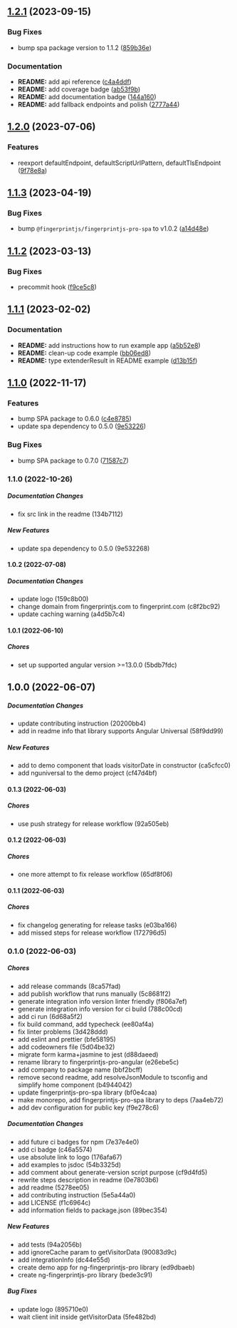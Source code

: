 ## [1.2.1](https://github.com/fingerprintjs/fingerprintjs-pro-angular/compare/v1.2.0...v1.2.1) (2023-09-15)


### Bug Fixes

* bump spa package version to 1.1.2 ([859b36e](https://github.com/fingerprintjs/fingerprintjs-pro-angular/commit/859b36ec07d789f6db335774af5c5a02cc70338c))


### Documentation

* **README:** add api reference ([c4a4ddf](https://github.com/fingerprintjs/fingerprintjs-pro-angular/commit/c4a4ddfe18becfb5a9c743cc05cd09929a62ed9e))
* **README:** add coverage badge ([ab53f9b](https://github.com/fingerprintjs/fingerprintjs-pro-angular/commit/ab53f9b2d3ced1d8968ce1987243f838d673bb4b))
* **README:** add documentation badge ([144a160](https://github.com/fingerprintjs/fingerprintjs-pro-angular/commit/144a160ca945ab36cd49f4dbcea872b5b786c53a))
* **README:** add fallback endpoints and polish ([2777a44](https://github.com/fingerprintjs/fingerprintjs-pro-angular/commit/2777a449db2cf7f64a248fb83e7703dd588ad3f7))

## [1.2.0](https://github.com/fingerprintjs/fingerprintjs-pro-angular/compare/v1.1.3...v1.2.0) (2023-07-06)


### Features

* reexport defaultEndpoint, defaultScriptUrlPattern, defaultTlsEndpoint ([9f78e8a](https://github.com/fingerprintjs/fingerprintjs-pro-angular/commit/9f78e8ac24c62f9be9fc07e18805a9a5c47b4569))

## [1.1.3](https://github.com/fingerprintjs/fingerprintjs-pro-angular/compare/v1.1.2...v1.1.3) (2023-04-19)


### Bug Fixes

* bump `@fingerprintjs/fingerprintjs-pro-spa` to v1.0.2 ([a14d48e](https://github.com/fingerprintjs/fingerprintjs-pro-angular/commit/a14d48e83903e88b91eb8694ff77ef000aa80353))

## [1.1.2](https://github.com/fingerprintjs/fingerprintjs-pro-angular/compare/v1.1.1...v1.1.2) (2023-03-13)


### Bug Fixes

* precommit hook ([f9ce5c8](https://github.com/fingerprintjs/fingerprintjs-pro-angular/commit/f9ce5c85873acb8cc84cb242a3b279b56b9d6093))

## [1.1.1](https://github.com/fingerprintjs/fingerprintjs-pro-angular/compare/v1.1.0...v1.1.1) (2023-02-02)


### Documentation

* **README:** add instructions how to run example app ([a5b52e8](https://github.com/fingerprintjs/fingerprintjs-pro-angular/commit/a5b52e85b415254d2c4699461bc38e1fa81e8dd3))
* **README:** clean-up code example ([bb06ed8](https://github.com/fingerprintjs/fingerprintjs-pro-angular/commit/bb06ed8ba2a314a1e12b183884ebd20a82d697ce))
* **README:** type extenderResult in README example ([d13b15f](https://github.com/fingerprintjs/fingerprintjs-pro-angular/commit/d13b15ff2fc4837104471ecc029209ae4f3a1fc6))

## [1.1.0](https://github.com/fingerprintjs/fingerprintjs-pro-angular/compare/v1.0.2...v1.1.0) (2022-11-17)


### Features

* bump SPA package to 0.6.0 ([c4e8785](https://github.com/fingerprintjs/fingerprintjs-pro-angular/commit/c4e87858d1b8ad47588419bcfb65fa97b88fcde0))
* update spa dependency to 0.5.0 ([9e53226](https://github.com/fingerprintjs/fingerprintjs-pro-angular/commit/9e5322686e64fe8a3ebc704287caa061b8a10e54))


### Bug Fixes

* bump SPA package to 0.7.0 ([71587c7](https://github.com/fingerprintjs/fingerprintjs-pro-angular/commit/71587c71d46862c62e78574838ce6ee030a764c0))

### 1.1.0 (2022-10-26)

##### Documentation Changes

*  fix src link in the readme (134b7112)

##### New Features

*  update spa dependency to 0.5.0 (9e532268)

#### 1.0.2 (2022-07-08)

##### Documentation Changes

*  update logo (159c8b00)
*  change domain from fingerprintjs.com to fingerprint.com (c8f2bc92)
*  update caching warning (a4d5b7c4)

#### 1.0.1 (2022-06-10)

##### Chores

*  set up supported angular version >=13.0.0 (5bdb7fdc)

## 1.0.0 (2022-06-07)

##### Documentation Changes

*  update contributing instruction (20200bb4)
*  add in readme info that library supports Angular Universal (58f9dd99)

##### New Features

*  add to demo component that loads visitorDate in constructor (ca5cfcc0)
*  add nguniversal to the demo project (cf47d4bf)

#### 0.1.3 (2022-06-03)

##### Chores

*  use push strategy for release workflow (92a505eb)

#### 0.1.2 (2022-06-03)

##### Chores

*  one more attempt to fix release workflow (65df8f06)

#### 0.1.1 (2022-06-03)

##### Chores

*  fix changelog generating for release tasks (e03ba166)
*  add missed steps for release workflow (172796d5)

### 0.1.0 (2022-06-03)

##### Chores

*  add release commands (8ca57fad)
*  add publish workflow that runs manually (5c8681f2)
*  generate integration info version linter friendly (f806a7ef)
*  generate integration info version for ci build (788c00cd)
*  add ci run (6d68a5f2)
*  fix build command, add typecheck (ee80af4a)
*  fix linter problems (3d428ddd)
*  add eslint and prettier (bfe58195)
*  add codeowners file (5d04be32)
*  migrate form karma+jasmine to jest (d88daeed)
*  rename library to fingerprintjs-pro-angular (e26ebe5c)
*  add company to package name (bbf2bcff)
*  remove second readme, add resolveJsonModule to tsconfig and simplify home component (b4944042)
*  update fingerprintjs-pro-spa library (bf0e4caa)
*  make monorepo, add fingerprintjs-pro-spa library to deps (7aa4eb72)
*  add dev configuration for public key (f9e278c6)

##### Documentation Changes

*  add future ci badges for npm (7e37e4e0)
*  add ci badge (c46a5574)
*  use absolute link to logo (176afa67)
*  add examples to jsdoc (54b3325d)
*  add comment about generate-version script purpose (cf9d4fd5)
*  rewrite steps description in readme (0e7803b6)
*  add readme (5278ee05)
*  add contributing instruction (5e5a44a0)
*  add LICENSE (f1c6964c)
*  add information fields to package.json (89bec354)

##### New Features

*  add tests (94a2056b)
*  add ignoreCache param to getVisitorData (90083d9c)
*  add integrationInfo (dc44e55d)
*  create demo app for ng-fingerprintjs-pro library (ed9dbaeb)
*  create ng-fingerprintjs-pro library (bede3c91)

##### Bug Fixes

*  update logo (895710e0)
*  wait client init inside getVisitorData (5fe482bd)
